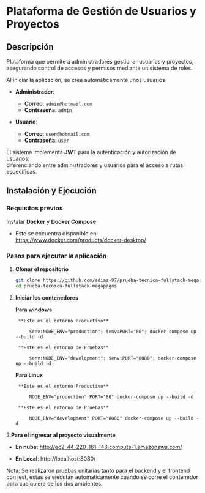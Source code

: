 # Plataforma de Gestión de Usuarios y Proyectos

## Descripción

Plataforma que permite a administradores gestionar usuarios y proyectos, asegurando control de accesos y permisos mediante un sistema de roles.

Al iniciar la aplicación, se crea automáticamente unos usuarios 

- **Administrador**: 

   - **Correo**: `admin@hotmail.com`
   - **Contraseña**: `admin`

- **Usuario**:

   - **Correo**: `user@hotmail.com`
   - **Contraseña**: `user`

El sistema implementa **JWT** para la autenticación y autorización de usuarios,  
diferenciando entre administradores y usuarios para el acceso a rutas específicas.   

## Instalación y Ejecución

### Requisitos previos

Instalar **Docker** y **Docker Compose**

- Este se encuentra disponible en: https://www.docker.com/products/docker-desktop/

### Pasos para ejecutar la aplicación

1. **Clonar el repositorio**  
   ```sh
   git clone https://github.com/sdiaz-97/prueba-tecnica-fullstack-megapagos.git
   cd prueba-tecnica-fullstack-megapagos

2. **Iniciar los contenedores**  
    
    **Para windows**

        **Este es el entorno Productivo**
            
            $env:NODE_ENV="production"; $env:PORT="80"; docker-compose up --build -d 

        **Este es el entorno de Pruebas**
            
            $env:NODE_ENV="development"; $env:PORT="8080"; docker-compose up --build -d  

    **Para Linux**

        **Este es el entorno Productivo**
            
            NODE_ENV="production" PORT="80" docker-compose up --build -d

        **Este es el entorno de Pruebas**
            
            NODE_ENV="development" PORT="8080" docker-compose up --build -d

3.**Para el ingresar al proyecto visualmente**

 - **En nube**: http://ec2-44-220-161-148.compute-1.amazonaws.com/

 - **En Local**:  http://localhost:8080/

Nota:
Se realizaron pruebas unitarias tanto para el backend y el frontend con jest, estas se ejecutan automaticamente cuando se corre el contenedor para cualquiera de los dos ambientes.

